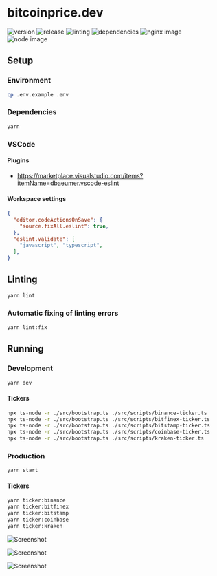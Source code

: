 # bitcoinprice.dev

![version](https://img.shields.io/github/v/tag/wouterds/bitcoinprice.dev?color=orange&label=version)
![release](https://github.com/wouterds/bitcoinprice.dev/workflows/release/badge.svg)
![linting](https://github.com/wouterds/bitcoinprice.dev/workflows/linting/badge.svg)
![dependencies](https://img.shields.io/david/wouterds/bitcoinprice.dev)
![nginx image](https://img.shields.io/docker/image-size/wouterds/bitcoinprice.dev/nginx?label=nginx%20image)
![node image](https://img.shields.io/docker/image-size/wouterds/bitcoinprice.dev/node?label=node%20image)

## Setup

### Environment

```bash
cp .env.example .env
```

### Dependencies

```bash
yarn
```

### VSCode

#### Plugins

- https://marketplace.visualstudio.com/items?itemName=dbaeumer.vscode-eslint

#### Workspace settings

```json
{
  "editor.codeActionsOnSave": {
    "source.fixAll.eslint": true,
  },
  "eslint.validate": [
    "javascript", "typescript",
  ],
}
```

## Linting

```bash
yarn lint
```

### Automatic fixing of linting errors

```bash
yarn lint:fix
```

## Running

### Development

```bash
yarn dev
```

#### Tickers

```bash
npx ts-node -r ./src/bootstrap.ts ./src/scripts/binance-ticker.ts
npx ts-node -r ./src/bootstrap.ts ./src/scripts/bitfinex-ticker.ts
npx ts-node -r ./src/bootstrap.ts ./src/scripts/bitstamp-ticker.ts
npx ts-node -r ./src/bootstrap.ts ./src/scripts/coinbase-ticker.ts
npx ts-node -r ./src/bootstrap.ts ./src/scripts/kraken-ticker.ts
```

### Production

```bash
yarn start
```

#### Tickers

```bash
yarn ticker:binance
yarn ticker:bitfinex
yarn ticker:bitstamp
yarn ticker:coinbase
yarn ticker:kraken
```

![Screenshot](https://i.imgur.com/7ME6ykK.jpg)

![Screenshot](https://i.imgur.com/cYDYzr1.jpg)

![Screenshot](https://i.imgur.com/l0CKKy1.jpg)
